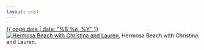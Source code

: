 ```yaml
---
layout: post
---
```


<p>
  <time><a href="/292">{{ page.date | date: "%B %e, %Y" }}</a></time>
  <a href="/292"><img src="{{ site.assets_url }}/292-320.jpg" srcset="{{ site.assets_url }}/292-640.jpg 640w, {{ site.assets_url }}/292-480.jpg 480w, {{ site.assets_url }}/292-320.jpg 320w, {{ site.assets_url }}/292-160.jpg 160w" sizes="(min-width: 700px) 50vw, calc(100vw - 2rem)" alt="Hermosa Beach with Christina and Lauren." /></a>
  <span>Hermosa Beach with Christina and Lauren.</span>
</p>
